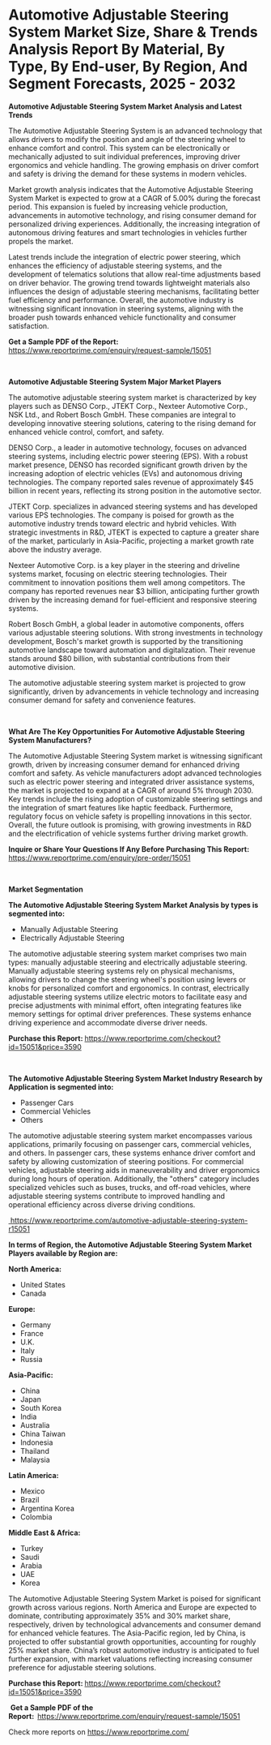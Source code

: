 <p><h1>Automotive Adjustable Steering System Market Size, Share & Trends Analysis Report By Material, By Type, By End-user, By Region, And Segment Forecasts, 2025 - 2032</h1></p><p><strong>Automotive Adjustable Steering System Market Analysis and Latest Trends</strong></p>
<p><p>The Automotive Adjustable Steering System is an advanced technology that allows drivers to modify the position and angle of the steering wheel to enhance comfort and control. This system can be electronically or mechanically adjusted to suit individual preferences, improving driver ergonomics and vehicle handling. The growing emphasis on driver comfort and safety is driving the demand for these systems in modern vehicles.</p><p>Market growth analysis indicates that the Automotive Adjustable Steering System Market is expected to grow at a CAGR of 5.00% during the forecast period. This expansion is fueled by increasing vehicle production, advancements in automotive technology, and rising consumer demand for personalized driving experiences. Additionally, the increasing integration of autonomous driving features and smart technologies in vehicles further propels the market.</p><p>Latest trends include the integration of electric power steering, which enhances the efficiency of adjustable steering systems, and the development of telematics solutions that allow real-time adjustments based on driver behavior. The growing trend towards lightweight materials also influences the design of adjustable steering mechanisms, facilitating better fuel efficiency and performance. Overall, the automotive industry is witnessing significant innovation in steering systems, aligning with the broader push towards enhanced vehicle functionality and consumer satisfaction.</p></p>
<p><strong>Get a Sample PDF of the Report:&nbsp;</strong> <a href="https://www.reportprime.com/enquiry/request-sample/15051?utm_campaign=3075&utm_medium=2&utm_source=Github&utm_content=ia&utm_term=20032025&utm_id=automotive-adjustable-steering-system">https://www.reportprime.com/enquiry/request-sample/15051</a></p>
<p>&nbsp;</p>
<p><strong>Automotive Adjustable Steering System Major Market Players</strong></p>
<p><p>The automotive adjustable steering system market is characterized by key players such as DENSO Corp., JTEKT Corp., Nexteer Automotive Corp., NSK Ltd., and Robert Bosch GmbH. These companies are integral to developing innovative steering solutions, catering to the rising demand for enhanced vehicle control, comfort, and safety.</p><p>DENSO Corp., a leader in automotive technology, focuses on advanced steering systems, including electric power steering (EPS). With a robust market presence, DENSO has recorded significant growth driven by the increasing adoption of electric vehicles (EVs) and autonomous driving technologies. The company reported sales revenue of approximately $45 billion in recent years, reflecting its strong position in the automotive sector.</p><p>JTEKT Corp. specializes in advanced steering systems and has developed various EPS technologies. The company is poised for growth as the automotive industry trends toward electric and hybrid vehicles. With strategic investments in R&D, JTEKT is expected to capture a greater share of the market, particularly in Asia-Pacific, projecting a market growth rate above the industry average.</p><p>Nexteer Automotive Corp. is a key player in the steering and driveline systems market, focusing on electric steering technologies. Their commitment to innovation positions them well among competitors. The company has reported revenues near $3 billion, anticipating further growth driven by the increasing demand for fuel-efficient and responsive steering systems.</p><p>Robert Bosch GmbH, a global leader in automotive components, offers various adjustable steering solutions. With strong investments in technology development, Bosch's market growth is supported by the transitioning automotive landscape toward automation and digitalization. Their revenue stands around $80 billion, with substantial contributions from their automotive division.</p><p>The automotive adjustable steering system market is projected to grow significantly, driven by advancements in vehicle technology and increasing consumer demand for safety and convenience features.</p></p>
<p>&nbsp;</p>
<p><strong>What Are The Key Opportunities For Automotive Adjustable Steering System Manufacturers?</strong></p>
<p><p>The Automotive Adjustable Steering System market is witnessing significant growth, driven by increasing consumer demand for enhanced driving comfort and safety. As vehicle manufacturers adopt advanced technologies such as electric power steering and integrated driver assistance systems, the market is projected to expand at a CAGR of around 5% through 2030. Key trends include the rising adoption of customizable steering settings and the integration of smart features like haptic feedback. Furthermore, regulatory focus on vehicle safety is propelling innovations in this sector. Overall, the future outlook is promising, with growing investments in R&D and the electrification of vehicle systems further driving market growth.</p></p>
<p><strong>Inquire or Share Your Questions If Any Before Purchasing This Report:</strong> <a href="https://www.reportprime.com/enquiry/pre-order/15051?utm_campaign=3075&utm_medium=2&utm_source=Github&utm_content=ia&utm_term=20032025&utm_id=automotive-adjustable-steering-system">https://www.reportprime.com/enquiry/pre-order/15051</a></p>
<p>&nbsp;</p>
<p><strong>Market Segmentation</strong></p>
<p><strong>The Automotive Adjustable Steering System Market Analysis by types is segmented into:</strong></p>
<p><ul><li>Manually Adjustable Steering</li><li>Electrically Adjustable Steering</li></ul></p>
<p><p>The automotive adjustable steering system market comprises two main types: manually adjustable steering and electrically adjustable steering. Manually adjustable steering systems rely on physical mechanisms, allowing drivers to change the steering wheel's position using levers or knobs for personalized comfort and ergonomics. In contrast, electrically adjustable steering systems utilize electric motors to facilitate easy and precise adjustments with minimal effort, often integrating features like memory settings for optimal driver preferences. These systems enhance driving experience and accommodate diverse driver needs.</p></p>
<p><strong>Purchase this Report:&nbsp;</strong><a href="https://www.reportprime.com/checkout?id=15051&price=3590&utm_campaign=3075&utm_medium=2&utm_source=Github&utm_content=ia&utm_term=20032025&utm_id=automotive-adjustable-steering-system">https://www.reportprime.com/checkout?id=15051&price=3590</a></p>
<p>&nbsp;</p>
<p><strong>The Automotive Adjustable Steering System Market Industry Research by Application is segmented into:</strong></p>
<p><ul><li>Passenger Cars</li><li>Commercial Vehicles</li><li>Others</li></ul></p>
<p><p>The automotive adjustable steering system market encompasses various applications, primarily focusing on passenger cars, commercial vehicles, and others. In passenger cars, these systems enhance driver comfort and safety by allowing customization of steering positions. For commercial vehicles, adjustable steering aids in maneuverability and driver ergonomics during long hours of operation. Additionally, the "others" category includes specialized vehicles such as buses, trucks, and off-road vehicles, where adjustable steering systems contribute to improved handling and operational efficiency across diverse driving conditions.</p></p>
<p><a href="https://www.reportprime.com/automotive-adjustable-steering-system-r15051?utm_campaign=3075&utm_medium=2&utm_source=Github&utm_content=ia&utm_term=20032025&utm_id=automotive-adjustable-steering-system">&nbsp;https://www.reportprime.com/automotive-adjustable-steering-system-r15051</a></p>
<p><strong>In terms of Region, the Automotive Adjustable Steering System Market Players available by Region are:</strong></p>
<p>
    <p> <strong> North America: </strong>
        <ul>
            <li>United States</li>
            <li>Canada</li>
        </ul>
        </p> 
    <p> <strong> Europe: </strong>
        <ul>
            <li>Germany</li>
            <li>France</li>
            <li>U.K.</li>
            <li>Italy</li>
            <li>Russia</li>
        </ul>
        </p> 
    <p> <strong> Asia-Pacific: </strong>
        <ul>
            <li>China</li>
            <li>Japan</li>
            <li>South Korea</li>
            <li>India</li>
            <li>Australia</li>
            <li>China Taiwan</li>
            <li>Indonesia</li>
            <li>Thailand</li>
            <li>Malaysia</li>
        </ul>
        </p> 
    <p> <strong> Latin America: </strong>
        <ul>
            <li>Mexico</li>
            <li>Brazil</li>
            <li>Argentina Korea</li>
            <li>Colombia</li>
        </ul>
        </p> 
    <p> <strong> Middle East & Africa: </strong>
        <ul>
            <li>Turkey</li>
            <li>Saudi</li>
            <li>Arabia</li>
            <li>UAE</li>
            <li>Korea</li>
        </ul>
    </p>
    </p>
<p><p>The Automotive Adjustable Steering System Market is poised for significant growth across various regions. North America and Europe are expected to dominate, contributing approximately 35% and 30% market share, respectively, driven by technological advancements and consumer demand for enhanced vehicle features. The Asia-Pacific region, led by China, is projected to offer substantial growth opportunities, accounting for roughly 25% market share. China’s robust automotive industry is anticipated to fuel further expansion, with market valuations reflecting increasing consumer preference for adjustable steering solutions.</p></p>
<p><strong>Purchase this Report: </strong><a href="https://www.reportprime.com/checkout?id=15051&price=3590&utm_campaign=3075&utm_medium=2&utm_source=Github&utm_content=ia&utm_term=20032025&utm_id=automotive-adjustable-steering-system">https://www.reportprime.com/checkout?id=15051&price=3590</a></p>
<p>&nbsp;<strong>Get a Sample PDF of the Report:&nbsp;&nbsp;</strong><a href="https://www.reportprime.com/enquiry/request-sample/15051?utm_campaign=3075&utm_medium=2&utm_source=Github&utm_content=ia&utm_term=20032025&utm_id=automotive-adjustable-steering-system">https://www.reportprime.com/enquiry/request-sample/15051</a></p>
<p><strong></strong></p>
<p>Check more reports on <a href="https://www.reportprime.com/?utm_campaign=3075&utm_medium=2&utm_source=Github&utm_content=ia&utm_term=20032025&utm_id=automotive-adjustable-steering-system">https://www.reportprime.com/</a></p>